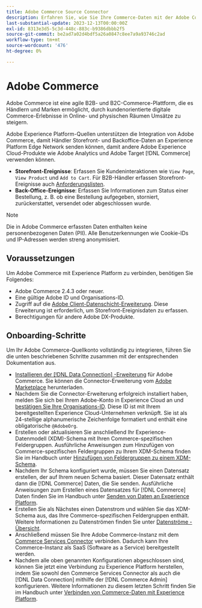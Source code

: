 ```yaml
---
title: Adobe Commerce Source Connector
description: Erfahren Sie, wie Sie Ihre Commerce-Daten mit der Adobe Commerce-Quelle an Experience Platform übertragen.
last-substantial-update: 2023-12-13T00:00:00Z
exl-id: 8313e3d5-5c3d-448c-883c-b9386dbbb2f5
source-git-commit: be2ad7a02d4bdf5a26a0847c8ee7a9a93746c2ad
workflow-type: tm+mt
source-wordcount: '476'
ht-degree: 0%

---
```


# Adobe Commerce

Adobe Commerce ist eine agile B2B- und B2C-Commerce-Plattform, die es Händlern und Marken ermöglicht, durch kundenorientierte digitale Commerce-Erlebnisse in Online- und physischen Räumen Umsätze zu steigern.

Adobe Experience Platform-Quellen unterstützen die Integration von Adobe Commerce, damit Händler Storefront- und Backoffice-Daten an Experience Platform Edge Network senden können, damit andere Adobe Experience Cloud-Produkte wie Adobe Analytics und Adobe Target [!DNL Commerce] verwenden können.

* **Storefront-Ereignisse**: Erfassen Sie Kundeninteraktionen wie `View Page`, `View Product` und `Add to Cart`. Für B2B-Händler erfassen Storefront-Ereignisse auch [Anforderungslisten](https://experienceleague.adobe.com/docs/commerce-admin/b2b/requisition-lists/requisition-lists.html).
* **Back-Office-Ereignisse**: Erfassen Sie Informationen zum Status einer Bestellung, z. B. ob eine Bestellung aufgegeben, storniert, zurückerstattet, versendet oder abgeschlossen wurde.

>[!NOTE]
>
>Die in Adobe Commerce erfassten Daten enthalten keine personenbezogenen Daten (PII). Alle Benutzerkennungen wie Cookie-IDs und IP-Adressen werden streng anonymisiert.

## Voraussetzungen

Um Adobe Commerce mit Experience Platform zu verbinden, benötigen Sie Folgendes:

* Adobe Commerce 2.4.3 oder neuer.
* Eine gültige Adobe ID und Organisations-ID.
* Zugriff auf die [Adobe Client-Datenschicht-Erweiterung](../../../tags/extensions/client/client-data-layer/overview.md). Diese Erweiterung ist erforderlich, um Storefront-Ereignisdaten zu erfassen.
* Berechtigungen für andere Adobe DX-Produkte.

## Onboarding-Schritte

Um Ihr Adobe Commerce-Quellkonto vollständig zu integrieren, führen Sie die unten beschriebenen Schritte zusammen mit der entsprechenden Dokumentation aus.

* [Installieren der  [!DNL Data Connection] -Erweiterung](https://experienceleague.adobe.com/docs/commerce-merchant-services/data-connection/fundamentals/install.html) für Adobe Commerce. Sie können die Connector-Erweiterung vom [Adobe Marketplace](https://commercemarketplace.adobe.com/magento-experience-platform-connector.html) herunterladen.
* Nachdem Sie die Connector-Erweiterung erfolgreich installiert haben, melden Sie sich bei Ihrem Adobe-Konto in Experience Cloud an und [bestätigen Sie Ihre Organisations-ID](https://experienceleague.adobe.com/docs/core-services/interface/administration/organizations.html#concept_EA8AEE5B02CF46ACBDAD6A8508646255). Diese ID ist mit Ihrem bereitgestellten Experience Cloud-Unternehmen verknüpft. Sie ist als 24-stellige alphanumerische Zeichenfolge formatiert und enthält eine obligatorische `@AdobeOrg`.
* Erstellen oder aktualisieren Sie anschließend Ihr Experience-Datenmodell (XDM)-Schema mit Ihren Commerce-spezifischen Feldergruppen. Ausführliche Anweisungen zum Hinzufügen von Commerce-spezifischen Feldergruppen zu Ihrem XDM-Schema finden Sie im Handbuch unter [Hinzufügen von Feldergruppen zu einem XDM-Schema](https://experienceleague.adobe.com/docs/commerce-merchant-services/data-connection/fundamentals/update-xdm.html).
* Nachdem Ihr Schema konfiguriert wurde, müssen Sie einen Datensatz erstellen, der auf Ihrem neuen Schema basiert. Dieser Datensatz enthält dann die [!DNL Commerce] Daten, die Sie senden. Ausführliche Anweisungen zum Erstellen eines Datensatzes für [!DNL Commerce] Daten finden Sie im Handbuch unter [Senden von Daten an Experience Platform](https://experienceleague.adobe.com/docs/platform-learn/implement-mobile-sdk/experience-cloud/platform.html#create-a-dataset).
* Erstellen Sie als Nächstes einen Datenstrom und wählen Sie das XDM-Schema aus, das Ihre Commerce-spezifischen Feldergruppen enthält. Weitere Informationen zu Datenströmen finden Sie unter [Datenströme - Übersicht](https://experienceleague.adobe.com/docs/experience-platform/datastreams/overview.html?lang=de).
* Anschließend müssen Sie Ihre Adobe Commerce-Instanz mit dem [Commerce Services Connector](https://experienceleague.adobe.com/docs/commerce-merchant-services/user-guides/integration-services/saas.html) verbinden. Dadurch kann Ihre Commerce-Instanz als SaaS (Software as a Service) bereitgestellt werden.
* Nachdem alle oben genannten Konfigurationen abgeschlossen sind, können Sie jetzt eine Verbindung zu Experience Platform herstellen, indem Sie sowohl den Commerce Services Connector als auch die [!DNL Data Connection] mithilfe der [!DNL Commerce Admin] konfigurieren. Weitere Informationen zu diesem letzten Schritt finden Sie im Handbuch unter [Verbinden von Commerce-Daten mit Experience Platform](https://experienceleague.adobe.com/docs/commerce-merchant-services/data-connection/fundamentals/connect-data.html).
